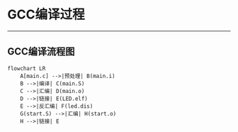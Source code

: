 # GCC编译过程

---

## GCC编译流程图

``` mermaid
flowchart LR
    A[main.c] -->|预处理| B(main.i)
    B -->|编译| C(main.S)
    C -->|汇编| D(main.o)
    D -->|链接| E(LED.elf)
    E -->|反汇编| F(led.dis)
    G(start.S) -->|汇编| H(start.o)
    H -->|链接| E
```

